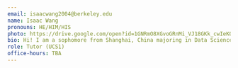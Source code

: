 ```yaml
---
email: isaacwang2004@berkeley.edu
name: Isaac Wang
pronouns: HE/HIM/HIS
photo: https://drive.google.com/open?id=1GNRmO8XGvoGRnMi_VJ18GKk_cwIeKOMl
bio: Hi! I am a sophomore from Shanghai, China majoring in Data Science + Statistics. In my spare time I really enjoy soccer, driving, and classical music. So excited to meet everyone!
role: Tutor (UCS1)
office-hours: TBA
---
```

